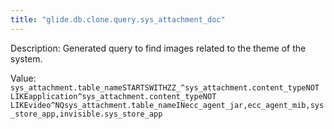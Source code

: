 ```yaml
---
title: "glide.db.clone.query.sys_attachment_doc"
---
```


Description: Generated query to find images related to the theme of the system.

Value: `sys_attachment.table_nameSTARTSWITHZZ_^sys_attachment.content_typeNOT LIKEapplication^sys_attachment.content_typeNOT LIKEvideo^NQsys_attachment.table_nameINecc_agent_jar,ecc_agent_mib,sys_store_app,invisible.sys_store_app`